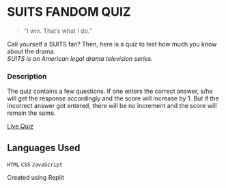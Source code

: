 # SUITS FANDOM QUIZ

> “I win. That’s what I do.” 

Call yourself a SUITS fan? Then, here is a quiz to test how much you know about the drama. <br />
*SUITS is an American legal drama television series.*

### Description
The quiz contains a few questions. If one enters the correct answer, s/he will get the response accordingly and the score will increase by 1. But if the incorrect answer got entered, there will be no increment and the score will remain the same. 

[Live Quiz](https://replit.com/@NeeshuSharma/Mark2-SUITS-fandom-quiz?v=1)

## Languages Used
`HTML` `CSS` `JavaScript`

Created using Replit


